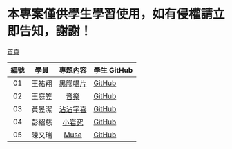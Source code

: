 # 本專案僅供學生學習使用，如有侵權請立即告知，謝謝！

[首頁][index]

| 編號 |  學員  |      專題內容      | 學生 GitHub              |
| :--: | :----: | :----------------: | :----------------------- |
|  01  | 王祐翔 | [黑膠唱片][vinyl]  | [GitHub][you-hsiangwang] |
|  02  | 王庭笠 |   [音樂][musics]   | [GitHub][dinowangjojo]   |
|  03  | 黃昱潔 |  [沾沾字喜][font]  | [GitHub][bajohn69]       |
|  04  | 彭紹慈 | [小岩究][climbing] | [GitHub][ponponmay]      |
|  05  | 陳又瑞 |    [Muse][muse]    | [GitHub][neo10628]       |

<!-- 專題連結 -->
[index]: https://Eddie110102.github.io/iSpan-UIUX-midterm
[climbing]: https://Eddie110102.github.io/iSpan-UIUX-midterm/climbing
[font]: https://Eddie110102.github.io/iSpan-UIUX-midterm/font-introction
[vinyl]: https://Eddie110102.github.io/iSpan-UIUX-midterm/wevinyl
[musics]: https://Eddie110102.github.io/iSpan-UIUX-midterm/musics
[muse]: https://Eddie110102.github.io/iSpan-UIUX-midterm/muse

<!-- 學生GitHub連結 -->
[you-hsiangwang]: https://github.com/You-HsiangWang
[dinowangjojo]: https://github.com/DinoWangjojo
[bajohn69]: https://github.com/Bajohn69
[ponponmay]: https://github.com/ponponmay
[neo10628]: https://github.com/neo10628